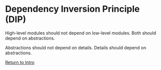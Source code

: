 # Dependency Inversion Principle (DIP)

High-level modules should not depend on low-level modules. Both should depend on abstractions. 

Abstractions should not depend on details. Details should depend on abstractions.

[Return to Intro](./intro.md)